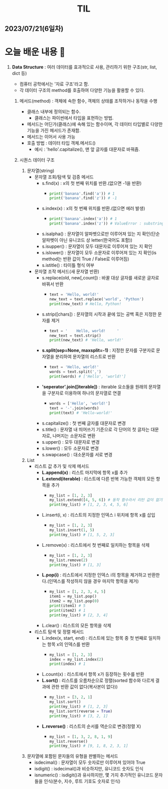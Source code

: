# <center>TIL<center>
## 2023/07/21(6일차)

# 오늘 배운 내용 :memo:

1. **Data Structure** : 여러 데이터를 효과적으로 사용, 관리하기 위한 구조(str, list, dict 등)
    - 컴퓨터 공학에서는 '자료 구조'라고 함.
    - 각 데이터 구조의 method를 호출하여 다양한 기능을 활용할 수 있다.

    1. 메서드(method) : 객체에 속한 함수, 객체의 상태를 조작하거나 동작을 수행
        - 클래스 내부에 정의되는 함수.
            - 클래스는 파이썬에서 타입을 표현하는 방법.
        - 메서드는 어딘가(클래스)에 속해 있는 함수이며, 각 데이터 타입별로 다양한 기능을 가진 메서드가 존재함.
        - 메서드는 이어서 사용 가능
        - 호출 방법 : 데이터 타입 객체.메서드()
            - 예시 : 'hello'.capitalize(), 맨 앞 글자를 대문자로 바꿔줌.
    
    2. 시퀀스 데이터 구조
        1. 문자열(string) 
            - 문자열 조회/탐색 및 검증 메서드
                - s.find(x) : x의 첫 번째 위치를 반환.(없으면 -1을 반환)
                    - ```python
                      print('banana'.find('a')) # 1
                      print('banana'.find('z')) # -1
                      ``` 
                - s.index(x) : x의 첫 번째 위치를 반환.(없으면 에러 발생)
                    - ```python
                      print('banana'.index('a')) # 1
                      print('banana'.index('z')) # ValueError : substring not found
                      ```  
                - s.isalpha() : 문자열이 알파벳으로만 이루어져 있는 지 확인(단순 알파벳이 아닌 유니코드 상 letter(한국어도 포함))
                - s.isupper() : 문자열이 모두 대문자로 이루어져 있는 지 확인
                - s.islower() : 문자열이 모두 소문자로 이루어져 있는 지 확인(is method는 반환 값이 True / False로 이루어짐)
                - s.istitle() : 타이틀 형식 여부
            - 문자열 조작 메서드(새 문자열 반환)
                - s.replace(old, new[,count]) : 바꿀 대상 글자를 새로운 글자로 바꿔서 반환
                    - ```python
                      text = 'Hello, world!'
                      new_text = text.replace('world', 'Python')
                      print(new_text) # Hello, Python!
                      ```
                - s.strip([chars]) : 문자열의 시작과 끝에 있는 공백 혹은 지정한 문자를 제거
                    - ```python
                      text = '    Hello, world!     '
                      new_text = text.strip()
                      print(new_text) # 'Hello, world!'
                      ```
                - **s.split(sep=None, maxsplit=-1)** : 지정한 문자를 구분자로 문자열을 분리하여 문자열의 리스트로 반환
                    - ```python
                      text = 'Hello, world!'
                      words = text.split(',')
                      print(words) # ['Hello', 'world!']
                      ```
                - **'seperator'.join([iterable])** : iterable 요소들을 원래의 문자열을 구분자로 이용하여 하나의 문자열로 연결
                    - ```python
                      words = ['Hello', 'world!']
                      text = '-'.join(words)
                      print(text) # 'Hello-world!'
                      ```
                - s.capitalize() : 첫 번째 글자를 대문자로 변경
                - s.title() : 문자열 내 띄어쓰기 기준으로 각 단어의 첫 글자는 대문자로, 나머지는 소문자로 변환
                - s.upper() : 모두 대문자로 변경
                - s.lower() : 모두 소문자로 변경
                - s.swapcase() : 대소문자를 서로 변경
        2. List
            - 리스트 값 추가 및 삭제 메서드
                - **L.append(x)** : 리스트 마지막에 항목 x를 추가
                - **L.extend(iterable)** : 리스트에 다른 반복 가능한 객체의 모든 항목을 추가
                    - ```python
                      my_list = [1, 2, 3]
                      my_list.extend([4, 5, 6]) # 동작 함수라서 리턴 값이 없기에 바로 print로 출력하면 안된다.
                      print(my_list) # [1, 2, 3, 4, 5, 6]
                      ```
                - L.insert(i, x) : 리스트의 지정한 인덱스 i 위치에 항목 x를 삽입
                    - ```python
                      my_list = [1, 2, 3]
                      my_list.insert(1, 5)
                      print(my_list) # [1, 5, 2, 3]
                      ```
                - L.remove(x) : 리스트에서 첫 번째로 일치하는 항목을 삭제
                    - ```python
                      my_list = [1, 2, 3]
                      my_list.remove(2)
                      print(my_list) # [1, 3]
                      ```
                - **L.pop(i)** : 리스트에서 지정한 인덱스 i의 항목을 제거하고 반환한다.(인덱스를 작성하지 않을 경우 마지막 항목을 제거)
                    - ```python
                      my_list = [1, 2, 3, 4, 5]
                      item1 = my_list.pop()
                      item2 = my_list.pop(0)
                      print(item1) # 5
                      print(item2) # 1
                      print(my_list) # [2, 3, 4]
                      ```
                - L.clear() : 리스트의 모든 항목을 삭제
            - 리스트 탐색 및 정렬 메서드
                - L.index(x, start, end) : 리스트에 있는 항목 중 첫 번째로 일치하는 항목 x의 인덱스를 반환
                    - ```python
                      my_list = [1, 2, 3]
                      index = my_list.index(2)
                      print(index) # 1
                      ```
                - L.count(x) : 리스트에서 항목 x가 등장하는 횟수를 반환
                - **L.sort()** : 리스트를 오름차순으로 정렬(sorted 함수와 다르게 결과에 관한 반환 값이 없다(복사본이 없다))
                    - ```python
                      my_list = [3, 2, 1]
                      my_list.sort()
                      print(my_list) # [1, 2, 3]
                      my_list.sort(reverse = True)
                      print(my_list) # [3, 2, 1]
                      ```
                - **L.reverse()** : 리스트의 순서를 역순으로 변경(정렬 X)
                    - ```python
                      my_list = [1, 3, 2, 8, 1, 9]
                      my_list.reverse()
                      print(my_list) # [9, 1, 8, 2, 3, 1]
                      ```
        3. 문자열에 포함된 문자들의 유형을 판별하는 메서드
            - isdecimal() : 문자열이 모두 숫자로만 이루어져 있어야 True
            - isdigit() : isdecimal()과 비슷하지만, 유니코드 숫자도 인식
            - isnumeric() : isdigit()과 유사하지만, 몇 가지 추가적인 유니코드 문자들을 인식(분수, 지수, 루트 기호도 숫자로 인식)